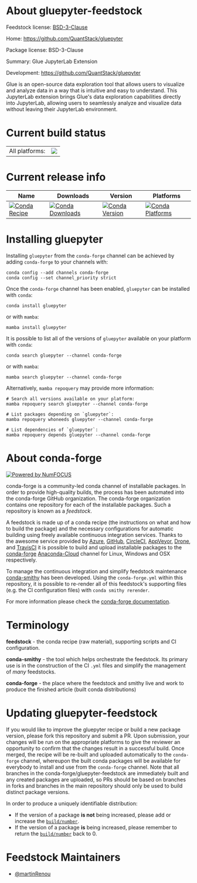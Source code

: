 About gluepyter-feedstock
=========================

Feedstock license: [BSD-3-Clause](https://github.com/conda-forge/gluepyter-feedstock/blob/main/LICENSE.txt)

Home: https://github.com/QuantStack/gluepyter

Package license: BSD-3-Clause

Summary: Glue JupyterLab Extension

Development: https://github.com/QuantStack/gluepyter

Glue is an open-source data exploration tool that allows
users to visualize and analyze data in a way that is
intuitive and easy to understand. This JupyterLab
extension brings Glue's data exploration capabilities
directly into JupyterLab, allowing users to seamlessly
analyze and visualize data without leaving their
JupyterLab environment.


Current build status
====================


<table><tr><td>All platforms:</td>
    <td>
      <a href="https://dev.azure.com/conda-forge/feedstock-builds/_build/latest?definitionId=19666&branchName=main">
        <img src="https://dev.azure.com/conda-forge/feedstock-builds/_apis/build/status/gluepyter-feedstock?branchName=main">
      </a>
    </td>
  </tr>
</table>

Current release info
====================

| Name | Downloads | Version | Platforms |
| --- | --- | --- | --- |
| [![Conda Recipe](https://img.shields.io/badge/recipe-gluepyter-green.svg)](https://anaconda.org/conda-forge/gluepyter) | [![Conda Downloads](https://img.shields.io/conda/dn/conda-forge/gluepyter.svg)](https://anaconda.org/conda-forge/gluepyter) | [![Conda Version](https://img.shields.io/conda/vn/conda-forge/gluepyter.svg)](https://anaconda.org/conda-forge/gluepyter) | [![Conda Platforms](https://img.shields.io/conda/pn/conda-forge/gluepyter.svg)](https://anaconda.org/conda-forge/gluepyter) |

Installing gluepyter
====================

Installing `gluepyter` from the `conda-forge` channel can be achieved by adding `conda-forge` to your channels with:

```
conda config --add channels conda-forge
conda config --set channel_priority strict
```

Once the `conda-forge` channel has been enabled, `gluepyter` can be installed with `conda`:

```
conda install gluepyter
```

or with `mamba`:

```
mamba install gluepyter
```

It is possible to list all of the versions of `gluepyter` available on your platform with `conda`:

```
conda search gluepyter --channel conda-forge
```

or with `mamba`:

```
mamba search gluepyter --channel conda-forge
```

Alternatively, `mamba repoquery` may provide more information:

```
# Search all versions available on your platform:
mamba repoquery search gluepyter --channel conda-forge

# List packages depending on `gluepyter`:
mamba repoquery whoneeds gluepyter --channel conda-forge

# List dependencies of `gluepyter`:
mamba repoquery depends gluepyter --channel conda-forge
```


About conda-forge
=================

[![Powered by
NumFOCUS](https://img.shields.io/badge/powered%20by-NumFOCUS-orange.svg?style=flat&colorA=E1523D&colorB=007D8A)](https://numfocus.org)

conda-forge is a community-led conda channel of installable packages.
In order to provide high-quality builds, the process has been automated into the
conda-forge GitHub organization. The conda-forge organization contains one repository
for each of the installable packages. Such a repository is known as a *feedstock*.

A feedstock is made up of a conda recipe (the instructions on what and how to build
the package) and the necessary configurations for automatic building using freely
available continuous integration services. Thanks to the awesome service provided by
[Azure](https://azure.microsoft.com/en-us/services/devops/), [GitHub](https://github.com/),
[CircleCI](https://circleci.com/), [AppVeyor](https://www.appveyor.com/),
[Drone](https://cloud.drone.io/welcome), and [TravisCI](https://travis-ci.com/)
it is possible to build and upload installable packages to the
[conda-forge](https://anaconda.org/conda-forge) [Anaconda-Cloud](https://anaconda.org/)
channel for Linux, Windows and OSX respectively.

To manage the continuous integration and simplify feedstock maintenance
[conda-smithy](https://github.com/conda-forge/conda-smithy) has been developed.
Using the ``conda-forge.yml`` within this repository, it is possible to re-render all of
this feedstock's supporting files (e.g. the CI configuration files) with ``conda smithy rerender``.

For more information please check the [conda-forge documentation](https://conda-forge.org/docs/).

Terminology
===========

**feedstock** - the conda recipe (raw material), supporting scripts and CI configuration.

**conda-smithy** - the tool which helps orchestrate the feedstock.
                   Its primary use is in the construction of the CI ``.yml`` files
                   and simplify the management of *many* feedstocks.

**conda-forge** - the place where the feedstock and smithy live and work to
                  produce the finished article (built conda distributions)


Updating gluepyter-feedstock
============================

If you would like to improve the gluepyter recipe or build a new
package version, please fork this repository and submit a PR. Upon submission,
your changes will be run on the appropriate platforms to give the reviewer an
opportunity to confirm that the changes result in a successful build. Once
merged, the recipe will be re-built and uploaded automatically to the
`conda-forge` channel, whereupon the built conda packages will be available for
everybody to install and use from the `conda-forge` channel.
Note that all branches in the conda-forge/gluepyter-feedstock are
immediately built and any created packages are uploaded, so PRs should be based
on branches in forks and branches in the main repository should only be used to
build distinct package versions.

In order to produce a uniquely identifiable distribution:
 * If the version of a package **is not** being increased, please add or increase
   the [``build/number``](https://docs.conda.io/projects/conda-build/en/latest/resources/define-metadata.html#build-number-and-string).
 * If the version of a package **is** being increased, please remember to return
   the [``build/number``](https://docs.conda.io/projects/conda-build/en/latest/resources/define-metadata.html#build-number-and-string)
   back to 0.

Feedstock Maintainers
=====================

* [@martinRenou](https://github.com/martinRenou/)

